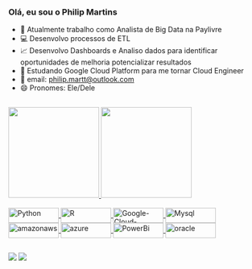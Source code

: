 ### Olá, eu sou o Philip Martins


- 🔭 Atualmente trabalho como Analista de Big Data na Paylivre
- 💻 Desenvolvo processos de ETL 
- 📈 Desenvolvo Dashboards e Analiso dados para identificar oportunidades de melhoria potencializar resultados
- 🌱 Estudando Google Cloud Platform para me tornar Cloud Engineer
- 📧 email: philip.martt@outlook.com
- 😄 Pronomes: Ele/Dele
##
 <div>
  <a href="https://www.linkedin.com/in/philip-martins">
  <img height="180em" src="https://github-readme-stats.vercel.app/api?username=phmarttt&show_icons=true&theme=vue&include_all_commits=true&count_private=true&border_color=5fc396"/>
  <img height="180em" src="https://github-readme-stats.vercel.app/api/top-langs/?username=phmarttt&layout=compact&langs_count=7&theme=vue&border_color=5fc396"/>
</div>

<div style="display: inline_block"><br>
  <img align="center" alt="Python" height="30" width="100" src="https://img.shields.io/badge/Python-3776AB?style=for-the-badge&logo=python&logoColor=white">
  <img align="center" alt="R" height="30" width="100" src="https://img.shields.io/badge/R-276DC3?style=for-the-badge&logo=r&logoColor=white">
  <img align="center" alt="Google-Cloud-Platform" height="30" width="100" src="https://img.shields.io/badge/Google_Cloud-4285F4?style=for-the-badge&logo=google-cloud&logoColor=white">
  <img align="center" alt="Mysql" height="30" width="100" src="https://img.shields.io/badge/MySQL-00000F?style=for-the-badge&logo=mysql&logoColor=white">
  <img align="center" alt="amazonaws" height="30" width="100" src="https://img.shields.io/badge/Amazon_AWS-232F3E?style=for-the-badge&logo=amazon-aws&logoColor=white">
  <img align="center" alt="azure" height="30" width="100" src="https://img.shields.io/badge/Microsoft_Azure-0089D6?style=for-the-badge&logo=microsoft-azure&logoColor=white">
  <img align="center" alt="PowerBi" height="30" width="100" src="https://img.shields.io/badge/PowerBI-black?style=for-the-badge&logo">
  <img align="center" alt="oracle" height="30" width="100" src="https://img.shields.io/badge/Oracle-red?style=for-the-badge&logo">
</div>
  
##
  
<div> 
  <a href="https://instagram.com/phpmartins_" target="_blank"><img src="https://img.shields.io/badge/-Instagram-%23E4405F?style=for-the-badge&logo=instagram&logoColor=white" target="_blank"></a>
  <a href="https://www.linkedin.com/in/philip-martins" target="_blank"><img src="https://img.shields.io/badge/-LinkedIn-%230077B5?style=for-the-badge&logo=linkedin&logoColor=white" target="_blank"></a>  
</div>
 

